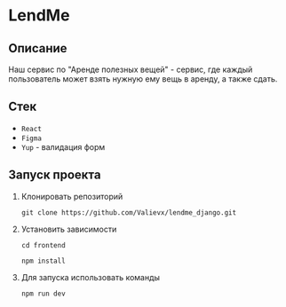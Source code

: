 # LendMe

## Описание

Наш сервис по "Аренде полезных вещей" - сервис, где каждый пользователь
может взять нужную ему вещь в аренду, а также сдать.

## Стек

- `React`
- `Figma`
- `Yup` - валидация форм

## Запуск проекта

1. Клонировать репозиторий

   `git clone https://github.com/Valievx/lendme_django.git`

2. Установить зависимости

   `cd frontend`

   `npm install`

3. Для запуска использовать команды

   `npm run dev`
